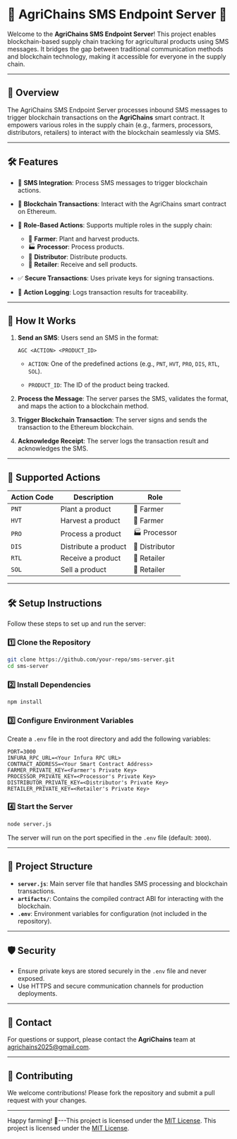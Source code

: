# 🌾 AgriChains SMS Endpoint Server 📡

Welcome to the **AgriChains SMS Endpoint Server**! This project enables blockchain-based supply chain tracking for agricultural products using SMS messages. It bridges the gap between traditional communication methods and blockchain technology, making it accessible for everyone in the supply chain.

---

## 🚀 Overview

The AgriChains SMS Endpoint Server processes inbound SMS messages to trigger blockchain transactions on the **AgriChains** smart contract. It empowers various roles in the supply chain (e.g., farmers, processors, distributors, retailers) to interact with the blockchain seamlessly via SMS.

---

## 🛠 Features

- 📲 **SMS Integration**: Process SMS messages to trigger blockchain actions.

- 🔗 **Blockchain Transactions**: Interact with the AgriChains smart contract on Ethereum.

- 👥 **Role-Based Actions**: Supports multiple roles in the supply chain:
  - 🌱 **Farmer**: Plant and harvest products.
  - 🏭 **Processor**: Process products.
  - 🚚 **Distributor**: Distribute products.
  - 🛒 **Retailer**: Receive and sell products.

- ✅ **Secure Transactions**: Uses private keys for signing transactions.

- 📜 **Action Logging**: Logs transaction results for traceability.

---

## 📜 How It Works

1. **Send an SMS**: Users send an SMS in the format:
   ```
   AGC <ACTION> <PRODUCT_ID>
   ```
   - `ACTION`: One of the predefined actions (e.g., `PNT`, `HVT`, `PRO`, `DIS`, `RTL`, `SOL`).
   
   - `PRODUCT_ID`: The ID of the product being tracked.

2. **Process the Message**: The server parses the SMS, validates the format, and maps the action to a blockchain method.

3. **Trigger Blockchain Transaction**: The server signs and sends the transaction to the Ethereum blockchain.

4. **Acknowledge Receipt**: The server logs the transaction result and acknowledges the SMS.

---

## 📖 Supported Actions

| Action Code | Description           | Role       |
|-------------|-----------------------|------------|
| `PNT`       | Plant a product       | 🌱 Farmer  |
| `HVT`       | Harvest a product     | 🌱 Farmer  |
| `PRO`       | Process a product     | 🏭 Processor |
| `DIS`       | Distribute a product  | 🚚 Distributor |
| `RTL`       | Receive a product     | 🛒 Retailer |
| `SOL`       | Sell a product        | 🛒 Retailer |

---

## 🛠 Setup Instructions

Follow these steps to set up and run the server:

### 1️⃣ Clone the Repository
```bash
git clone https://github.com/your-repo/sms-server.git
cd sms-server
```

### 2️⃣ Install Dependencies
```bash
npm install
```

### 3️⃣ Configure Environment Variables
Create a `.env` file in the root directory and add the following variables:
```plaintext
PORT=3000
INFURA_RPC_URL=<Your Infura RPC URL>
CONTRACT_ADDRESS=<Your Smart Contract Address>
FARMER_PRIVATE_KEY=<Farmer's Private Key>
PROCESSOR_PRIVATE_KEY=<Processor's Private Key>
DISTRIBUTOR_PRIVATE_KEY=<Distributor's Private Key>
RETAILER_PRIVATE_KEY=<Retailer's Private Key>
```

### 4️⃣ Start the Server
```bash
node server.js
```
The server will run on the port specified in the `.env` file (default: `3000`).

---

## 📂 Project Structure

- **`server.js`**: Main server file that handles SMS processing and blockchain transactions.
- **`artifacts/`**: Contains the compiled contract ABI for interacting with the blockchain.
- **`.env`**: Environment variables for configuration (not included in the repository).

---

## 🛡 Security

- Ensure private keys are stored securely in the `.env` file and never exposed.
- Use HTTPS and secure communication channels for production deployments.

---

## 📧 Contact

For questions or support, please contact the **AgriChains** team at [agrichains2025@gmail.com](mailto:agrichains2025@gmail.com).

---

## 🌟 Contributing

We welcome contributions! Please fork the repository and submit a pull request with your changes.

---









Happy farming! 🌾---This project is licensed under the [MIT License](LICENSE).
This project is licensed under the [MIT License](LICENSE).
